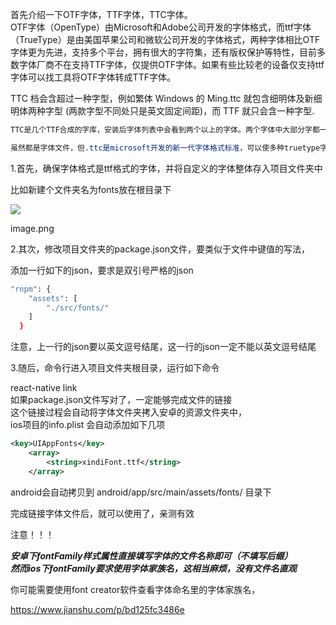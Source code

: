 首先介绍一下OTF字体，TTF字体，TTC字体。  
OTF字体（OpenType）由Microsoft和Adobe公司开发的字体格式，而ttf字体（TrueType）是由美国苹果公司和微软公司开发的字体格式，两种字体相比OTF字体更为先进，支持多个平台，拥有很大的字符集，还有版权保护等特性，目前多数字体厂商不在支持TTF字体，仅提供OTF字体。如果有些比较老的设备仅支持ttf字体可以找工具将OTF字体转成TTF字体。

TTC 档会含超过一种字型，例如繁体 Windows 的 Ming.ttc 就包含细明体及新细明体两种字型 (两款字型不同处只是英文固定间距)，而 TTF 就只会含一种字型.

```css
TTC是几个TTF合成的字库，安装后字体列表中会看到两个以上的字体。两个字体中大部分字都一样时，可以将两种字体做成一个TTC文件，现在常见的TTC中的不同字体，汉字一般没有差别，只是英文符号的宽度不一样，以便适应不同的版面要求。

虽然都是字体文件，但.ttc是microsoft开发的新一代字体格式标准，可以使多种truetype字体共享同一笔划信息，有效地节省了字体文件所占空间，增加了共享性。但是有些软件缺乏对这种格式字体的识别，使得ttc字体的编辑产生困难。

```

1.首先，确保字体格式是ttf格式的字体，并将自定义的字体整体存入项目文件夹中

比如新建个文件夹名为fonts放在根目录下

  

![](//upload-images.jianshu.io/upload_images/2115111-3059f27ae4de3453.png?imageMogr2/auto-orient/strip|imageView2/2/w/656/format/webp)

image.png

2.其次，修改项目文件夹的package.json文件，要类似于文件中键值的写法，

添加一行如下的json，要求是双引号严格的json

```bash
"rnpm": {
    "assets": [
        "./src/fonts/"
    ]
  }

```

注意，上一行的json要以英文逗号结尾，这一行的json一定不能以英文逗号结尾

3.随后，命令行进入项目文件夹根目录，运行如下命令

react-native link  
如果package.json文件写对了，一定能够完成文件的链接  
这个链接过程会自动将字体文件夹拷入安卓的资源文件夹中，  
ios项目的info.plist 会自动添加如下几项

```xml
<key>UIAppFonts</key>
    <array>
        <string>xindiFont.ttf</string>
    </array>


```

android会自动拷贝到 android/app/src/main/assets/fonts/ 目录下

完成链接字体文件后，就可以使用了，亲测有效

注意！！！

**_安卓下fontFamily样式属性直接填写字体的文件名称即可（不填写后缀）  
然而ios下fontFamily要求使用字体家族名，这相当麻烦，没有文件名直观_**

你可能需要使用font creator软件查看字体命名里的字体家族名，

https://www.jianshu.com/p/bd125fc3486e
 
<!--stackedit_data:
eyJoaXN0b3J5IjpbMjYzMDUxNTczXX0=
-->
